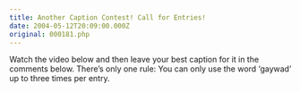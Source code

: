 ```yaml
---
title: Another Caption Contest! Call for Entries!
date: 2004-05-12T20:09:00.000Z
original: 000181.php
---
```


Watch the video below and then leave your best caption for it in the comments below. There’s only one rule: You can only use the word ‘gaywad’ up to three times per entry.

<!-- <OBJECT CLASSID="clsid:02BF25D5-8C17-4B23-BC80-D3488ABDDC6B" width="320" height="264" CODEBASE="http://www.apple.com/qtactivex/qtplugin.cab"><PARAM name="SRC" VALUE="./opaline-dance.avi"><PARAM name="AUTOPLAY" VALUE="true"><PARAM name="CONTROLLER" VALUE="true"><embed src="./opaline-dance.avi" width="320" height="264" volume="50" autostart="true" controller="true" scale="tofit""></OBJECT> -->

